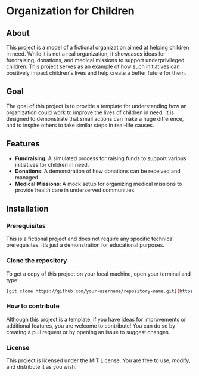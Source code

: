 # Organization for Children

## About
This project is a model of a fictional organization aimed at helping children in need. While it is not a real organization, it showcases ideas for fundraising, donations, and medical missions to support underprivileged children. This project serves as an example of how such initiatives can positively impact children's lives and help create a better future for them.

## Goal
The goal of this project is to provide a template for understanding how an organization could work to improve the lives of children in need. It is designed to demonstrate that small actions can make a huge difference, and to inspire others to take similar steps in real-life causes.

## Features
- **Fundraising**: A simulated process for raising funds to support various initiatives for children in need.
- **Donations**: A demonstration of how donations can be received and managed.
- **Medical Missions**: A mock setup for organizing medical missions to provide health care in underserved communities.
  
## Installation

### Prerequisites
This is a fictional project and does not require any specific technical prerequisites. It’s just a demonstration for educational purposes.

### Clone the repository
To get a copy of this project on your local machine, open your terminal and type:

```bash
[git clone https://github.com/your-username/repository-name.git](https://github.com/IsmailKamaal/Essentiel.git)
```
### How to contribute
Although this project is a template, if you have ideas for improvements or additional features, you are welcome to contribute! You can do so by creating a pull request or by opening an issue to suggest changes.

### License
This project is licensed under the MIT License. You are free to use, modify, and distribute it as you wish.


